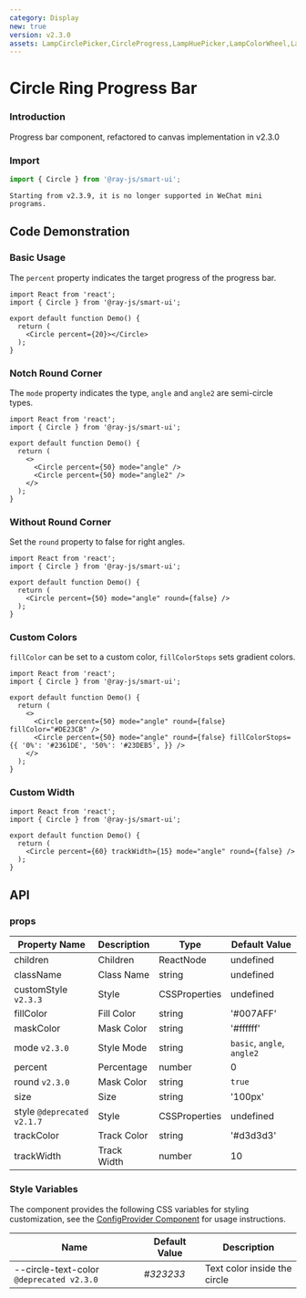 ```yaml
---
category: Display
new: true
version: v2.3.0
assets: LampCirclePicker,CircleProgress,LampHuePicker,LampColorWheel,LampRhythmCircle,LampCirclePickerColor,LampCirclePickerWhite
---
```


# Circle Ring Progress Bar

### Introduction

Progress bar component, refactored to canvas implementation in v2.3.0

### Import

```jsx
import { Circle } from '@ray-js/smart-ui';
```

```warning:⚠️Note
Starting from v2.3.9, it is no longer supported in WeChat mini programs.
```

## Code Demonstration

### Basic Usage

The `percent` property indicates the target progress of the progress bar.

```tsx
import React from 'react';
import { Circle } from '@ray-js/smart-ui';

export default function Demo() {
  return (
    <Circle percent={20}></Circle>
  );
}
```

### Notch Round Corner

The `mode` property indicates the type, `angle` and `angle2` are semi-circle types.

```tsx
import React from 'react';
import { Circle } from '@ray-js/smart-ui';

export default function Demo() {
  return (
    <>
      <Circle percent={50} mode="angle" />
      <Circle percent={50} mode="angle2" />
    </>
  );
}
```

### Without Round Corner

Set the `round` property to false for right angles.

```tsx
import React from 'react';
import { Circle } from '@ray-js/smart-ui';

export default function Demo() {
  return (
    <Circle percent={50} mode="angle" round={false} />
  );
}
```

### Custom Colors

`fillColor` can be set to a custom color, `fillColorStops` sets gradient colors.

```tsx
import React from 'react';
import { Circle } from '@ray-js/smart-ui';

export default function Demo() {
  return (
    <>
      <Circle percent={50} mode="angle" round={false} fillColor="#DE23CB" />
      <Circle percent={50} mode="angle" round={false} fillColorStops={{ '0%': '#2361DE', '50%': '#23DEB5', }} />
    </>
  );
}
```

### Custom Width

```tsx
import React from 'react';
import { Circle } from '@ray-js/smart-ui';

export default function Demo() {
  return (
    <Circle percent={60} trackWidth={15} mode="angle" round={false} />
  );
}
```

## API

### props

| Property Name              | Description | Type          | Default Value              |
| -------------------------- | ----------- | ------------- | -------------------------- |
| children | Children | ReactNode | undefined |
| className | Class Name | string | undefined |
| customStyle `v2.3.3` | Style | CSSProperties | undefined |
| fillColor | Fill Color | string | '#007AFF' |
| maskColor | Mask Color | string | '#ffffff' |
| mode `v2.3.0` | Style Mode | string | `basic`, `angle`, `angle2` |
| percent | Percentage | number | 0 |
| round `v2.3.0` | Mask Color | string | `true` |
| size | Size | string | '100px' |
| style `@deprecated v2.1.7` | Style | CSSProperties | undefined |
| trackColor | Track Color | string | '#d3d3d3' |
| trackWidth | Track Width | number | 10 |

### Style Variables

The component provides the following CSS variables for styling customization, see the [ConfigProvider Component](/material/smartui?comId=config-provider) for usage instructions.

| Name                                     | Default Value | Description                  |
| ---------------------------------------- | ------------- | ---------------------------- |
| --circle-text-color `@deprecated v2.3.0` | _#323233_     | Text color inside the circle |